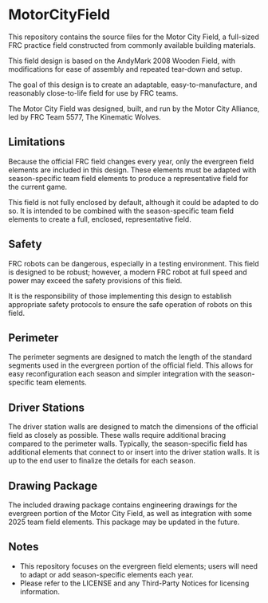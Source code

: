 # MotorCityField

This repository contains the source files for the Motor City Field, a full-sized FRC practice field constructed from commonly available building materials.

This field design is based on the AndyMark 2008 Wooden Field, with modifications for ease of assembly and repeated tear-down and setup.

The goal of this design is to create an adaptable, easy-to-manufacture, and reasonably close-to-life field for use by FRC teams.

The Motor City Field was designed, built, and run by the Motor City Alliance, led by FRC Team 5577, The Kinematic Wolves.

## Limitations

Because the official FRC field changes every year, only the evergreen field elements are included in this design. These elements must be adapted with season-specific team field elements to produce a representative field for the current game.

This field is not fully enclosed by default, although it could be adapted to do so. It is intended to be combined with the season-specific team field elements to create a full, enclosed, representative field.

## Safety

FRC robots can be dangerous, especially in a testing environment. This field is designed to be robust; however, a modern FRC robot at full speed and power may exceed the safety provisions of this field.

It is the responsibility of those implementing this design to establish appropriate safety protocols to ensure the safe operation of robots on this field.

## Perimeter

The perimeter segments are designed to match the length of the standard segments used in the evergreen portion of the official field. This allows for easy reconfiguration each season and simpler integration with the season-specific team elements.

## Driver Stations

The driver station walls are designed to match the dimensions of the official field as closely as possible. These walls require additional bracing compared to the perimeter walls. Typically, the season-specific field has additional elements that connect to or insert into the driver station walls. It is up to the end user to finalize the details for each season.

## Drawing Package

The included drawing package contains engineering drawings for the evergreen portion of the Motor City Field, as well as integration with some 2025 team field elements. This package may be updated in the future.  

## Notes

- This repository focuses on the evergreen field elements; users will need to adapt or add season-specific elements each year.  
- Please refer to the LICENSE and any Third-Party Notices for licensing information.
